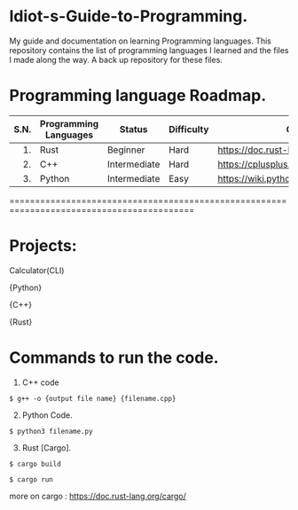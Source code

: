 # Idiot-s-Guide-to-Programming.
My guide and documentation on learning Programming languages.
This repository contains the list of programming languages I learned and the files I made along the way.
A back up repository for these files.

# Programming language Roadmap.
| S.N. | Programming Languages | Status | Difficulty |Guide Links|
|-----:|-----------------------|---------------|------------|---------|
|  1.  | Rust                  |Beginner       |Hard|https://doc.rust-lang.org/book/|
|  2.  | C++                   |Intermediate   |Hard|https://cplusplus.com/doc/tutorial/|
|  3.  | Python                |Intermediate   |Easy|https://wiki.python.org/moin/BeginnersGuide| 

==========================================================================================


# Projects:
Calculator(CLI) 

{Python}

{C++}

{Rust}

# Commands to run the code.
1. C++ code

```$ g++ -o {output file name} {filename.cpp} ```

2. Python Code.

```$ python3 filename.py ```

3. Rust [Cargo].

```$ cargo build```

```$ cargo run```

more on cargo : https://doc.rust-lang.org/cargo/
